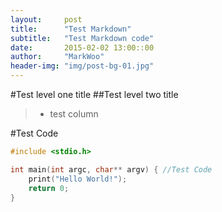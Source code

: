 ```yaml
---
layout:     post
title:      "Test Markdown"
subtitle:   "Test Markdown code"
date:       2015-02-02 13:00::00
author:     "MarkWoo"
header-img: "img/post-bg-01.jpg"
---
```


#Test level one title
##Test level two title
>* test column

#Test Code

```c
#include <stdio.h>

int main(int argc, char** argv) { //Test Code
	print("Hello World!");
	return 0;
}
```
